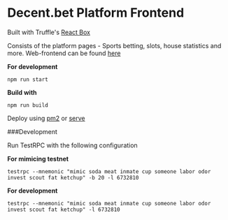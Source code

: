 # Decent.bet Platform Frontend

Built with Truffle's [React Box](http://truffleframework.com/boxes/react)

Consists of the platform pages - Sports betting, slots, house statistics and more. Web-frontend can be found [here](https://github.com/decent-bet/web-frontend)

**For development**

    npm run start


**Build with**

    npm run build


Deploy using [pm2](https://github.com/Unitech/pm2) or [serve](https://github.com/zeit/serve)

###Development

Run TestRPC with the following configuration

**For mimicing testnet**

    testrpc --mnemonic "mimic soda meat inmate cup someone labor odor invest scout fat ketchup" -b 20 -l 6732810
    
**For development**

    testrpc --mnemonic "mimic soda meat inmate cup someone labor odor invest scout fat ketchup" -l 6732810